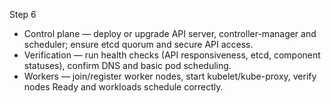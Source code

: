Step 6

- Control plane — deploy or upgrade API server, controller-manager and scheduler; ensure etcd quorum and secure API access.
- Verification — run health checks (API responsiveness, etcd, component statuses), confirm DNS and basic pod scheduling.
- Workers — join/register worker nodes, start kubelet/kube-proxy, verify nodes Ready and workloads schedule correctly.